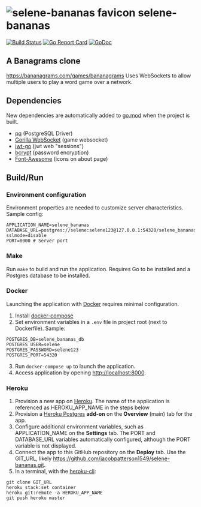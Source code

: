 # ![selene-bananas favicon](static/favicon.ico) selene-bananas

[![Build Status](https://travis-ci.org/jacobpatterson1549/selene-bananas.svg?branch=master)](https://travis-ci.org/jacobpatterson1549/selene-bananas)
[![Go Report Card](https://goreportcard.com/badge/github.com/jacobpatterson1549/selene-bananas)](https://goreportcard.com/report/github.com/jacobpatterson1549/selene-bananas)
[![GoDoc](https://godoc.org/github.com/jacobpatterson1549/selene-bananas?status.svg)](https://godoc.org/github.com/jacobpatterson1549/selene-bananas)


## A Banagrams clone
https://bananagrams.com/games/bananagrams
Uses WebSockets to allow multiple users to play a word game over a network.

## Dependencies
New dependencies are automatically added to [go.mod](go.mod) when the project is built.
* [pq](https://github.com/lib/pq) (PostgreSQL Driver)
* [Gorilla WebSocket](https://github.com/gorilla/websocket) (game websocket)
* [jwt-go](https://github.com/dgrijalva/jwt-go) (jwt web "sessions")
* [bcrypt](https://github.com/golang/crypto) (password encryption)
* [Font-Awesome](https://github.com/FortAwesome/Font-Awesome) (icons on about page)

## Build/Run

### Environment configuration
Environment properties are needed to customize server characteristics.  Sample config:
```
APPLICATION_NAME=selene_bananas
DATABASE_URL=postgres://selene:selene123@127.0.0.1:54320/selene_bananas_db?sslmode=disable
PORT=8000 # Server port
```

### Make
Run `make` to build and run the application.  Requires Go to be installed and a Postgres database to be installed.

### Docker
Launching the application with [Docker](https://www.docker.com) requires minimal configuration. 
1. Install [docker-compose](https://github.com/docker/compose)
1. Set environment variables in a `.env` file in project root (next to Dockerfile). Sample:
```
POSTGRES_DB=selene_bananas_db
POSTGRES_USER=selene
POSTGRES_PASSWORD=selene123
POSTGRES_PORT=54320
```
3. Run `docker-compose up` to launch the application.
1. Access application by opening <http://localhost:8000>.

### Heroku
1. Provision a new app on [Heroku](https://dashboard.heroku.com/apps).  The name of the application is referenced as HEROKU_APP_NAME in the steps below
1. Provision a [Heroku Postgres](https://www.heroku.com/postgres) **add-on** on the **Overview** (main) tab for the app.
1. Configure additional environment variables, such as APPLICATION_NAME on the **Settings** tab.  The PORT and DATABASE_URL variables automatically configured, although the PORT variable is not displayed.
1. Connect the app to this GitHub repository on the **Deploy** tab.  Use the GIT_URL, likely https://github.com/jacobpatterson1549/selene-bananas.git.
1. In a terminal, with the [heroku-cli](https://devcenter.heroku.com/articles/heroku-cli):
```
git clone GIT_URL
heroku stack:set container
heroku git:remote -a HEROKU_APP_NAME
git push heroku master
```